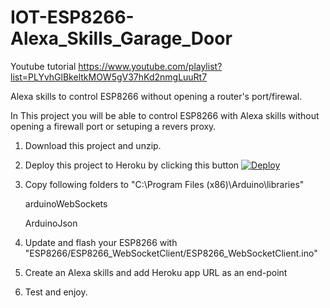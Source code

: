 # IOT-ESP8266-Alexa_Skills_Garage_Door

Youtube tutorial https://www.youtube.com/playlist?list=PLYvhGlBkeltkMOW5gV37hKd2nmgLuuRt7

Alexa skills to control ESP8266 without opening a router's port/firewal.


In This project you will be able to control ESP8266 with Alexa skills without opening a firewall port or setuping a revers proxy.

1. Download this project and unzip.

2. Deploy this project to Heroku by clicking this button
    [![Deploy](https://www.herokucdn.com/deploy/button.svg)](https://heroku.com/deploy)

3. Copy following folders to "C:\Program Files (x86)\Arduino\libraries"

    arduinoWebSockets

    ArduinoJson

4. Update and flash your ESP8266 with "ESP8266/ESP8266_WebSocketClient/ESP8266_WebSocketClient.ino"

5. Create an Alexa skills and add Heroku app URL as an end-point

6. Test and enjoy.
